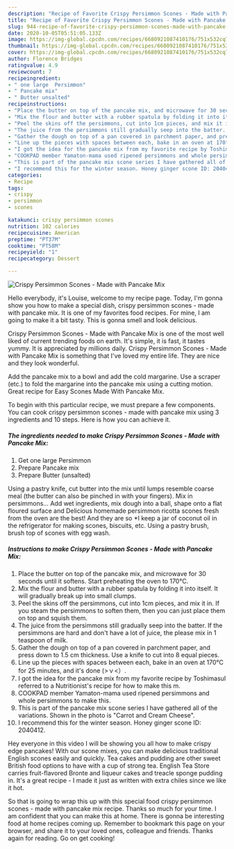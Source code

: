 ```yaml
---
description: "Recipe of Favorite Crispy Persimmon Scones - Made with Pancake Mix"
title: "Recipe of Favorite Crispy Persimmon Scones - Made with Pancake Mix"
slug: 944-recipe-of-favorite-crispy-persimmon-scones-made-with-pancake-mix
date: 2020-10-05T05:51:05.133Z
image: https://img-global.cpcdn.com/recipes/6680921087410176/751x532cq70/crispy-persimmon-scones-made-with-pancake-mix-recipe-main-photo.jpg
thumbnail: https://img-global.cpcdn.com/recipes/6680921087410176/751x532cq70/crispy-persimmon-scones-made-with-pancake-mix-recipe-main-photo.jpg
cover: https://img-global.cpcdn.com/recipes/6680921087410176/751x532cq70/crispy-persimmon-scones-made-with-pancake-mix-recipe-main-photo.jpg
author: Florence Bridges
ratingvalue: 4.9
reviewcount: 7
recipeingredient:
- " one large  Persimmon"
- " Pancake mix"
- " Butter unsalted"
recipeinstructions:
- "Place the butter on top of the pancake mix, and microwave for 30 seconds until it softens. Start preheating the oven to 170°C."
- "Mix the flour and butter with a rubber spatula by folding it into itself. It will gradually break up into small clumps."
- "Peel the skins off the persimmons, cut into 1cm pieces, and mix it in. If you steam the persimmons to soften them, then you can just place them on top and squish them."
- "The juice from the persimmons still gradually seep into the batter. If the persimmons are hard and don&#39;t have a lot of juice, the please mix in 1 teaspoon of milk."
- "Gather the dough on top of a pan covered in parchment paper, and press down to 1.5 cm thickness. Use a knife to cut into 8 equal pieces."
- "Line up the pieces with spaces between each, bake in an oven at 170°C for 25 minutes, and it&#39;s done (&gt;ｖ&lt;）."
- "I got the idea for the pancake mix from my favorite recipe by ToshimasuI referred to a Nutritionist&#39;s recipe for how to make this m."
- "COOKPAD member Yamaton-mama used ripened persimmons and whole persimmons to make this."
- "This is part of the pancake mix scone series I have gathered all of the variations. Shown in the photo is &#34;Carrot and Cream Cheese&#34;."
- "I recommend this for the winter season. Honey ginger scone ID: 2040412."
categories:
- Recipe
tags:
- crispy
- persimmon
- scones

katakunci: crispy persimmon scones 
nutrition: 102 calories
recipecuisine: American
preptime: "PT37M"
cooktime: "PT58M"
recipeyield: "1"
recipecategory: Dessert

---
```



![Crispy Persimmon Scones - Made with Pancake Mix](https://img-global.cpcdn.com/recipes/6680921087410176/751x532cq70/crispy-persimmon-scones-made-with-pancake-mix-recipe-main-photo.jpg)

Hello everybody, it's Louise, welcome to my recipe page. Today, I'm gonna show you how to make a special dish, crispy persimmon scones - made with pancake mix. It is one of my favorites food recipes. For mine, I am going to make it a bit tasty. This is gonna smell and look delicious.

Crispy Persimmon Scones - Made with Pancake Mix is one of the most well liked of current trending foods on earth. It's simple, it is fast, it tastes yummy. It is appreciated by millions daily. Crispy Persimmon Scones - Made with Pancake Mix is something that I've loved my entire life. They are nice and they look wonderful.

Add the pancake mix to a bowl and add the cold margarine. Use a scraper (etc.) to fold the margarine into the pancake mix using a cutting motion. Great recipe for Easy Scones Made With Pancake Mix.


To begin with this particular recipe, we must prepare a few components. You can cook crispy persimmon scones - made with pancake mix using 3 ingredients and 10 steps. Here is how you can achieve it.

<!--inarticleads1-->

##### The ingredients needed to make Crispy Persimmon Scones - Made with Pancake Mix:

1. Get  one large  Persimmon
1. Prepare  Pancake mix
1. Prepare  Butter (unsalted)


Using a pastry knife, cut butter into the mix until lumps resemble coarse meal (the butter can also be pinched in with your fingers). Mix in persimmons… Add wet ingredients, mix dough into a ball, shape onto a flat floured surface and Delicious homemade persimmon ricotta scones fresh from the oven are the best! And they are so *I keep a jar of coconut oil in the refrigerator for making scones, biscuits, etc. Using a pastry brush, brush top of scones with egg wash. 

<!--inarticleads2-->

##### Instructions to make Crispy Persimmon Scones - Made with Pancake Mix:

1. Place the butter on top of the pancake mix, and microwave for 30 seconds until it softens. Start preheating the oven to 170°C.
1. Mix the flour and butter with a rubber spatula by folding it into itself. It will gradually break up into small clumps.
1. Peel the skins off the persimmons, cut into 1cm pieces, and mix it in. If you steam the persimmons to soften them, then you can just place them on top and squish them.
1. The juice from the persimmons still gradually seep into the batter. If the persimmons are hard and don&#39;t have a lot of juice, the please mix in 1 teaspoon of milk.
1. Gather the dough on top of a pan covered in parchment paper, and press down to 1.5 cm thickness. Use a knife to cut into 8 equal pieces.
1. Line up the pieces with spaces between each, bake in an oven at 170°C for 25 minutes, and it&#39;s done (&gt;ｖ&lt;）.
1. I got the idea for the pancake mix from my favorite recipe by ToshimasuI referred to a Nutritionist&#39;s recipe for how to make this m.
1. COOKPAD member Yamaton-mama used ripened persimmons and whole persimmons to make this.
1. This is part of the pancake mix scone series I have gathered all of the variations. Shown in the photo is &#34;Carrot and Cream Cheese&#34;.
1. I recommend this for the winter season. Honey ginger scone ID: 2040412.


Hey everyone in this video I will be showing you all how to make crispy edge pancakes! With our scone mixes, you can make delicious traditional English scones easily and quickly. Tea cakes and pudding are other sweet British food options to have with a cup of strong tea. English Tea Store carries fruit-flavored Bronte and liqueur cakes and treacle sponge pudding in. It&#39;s a great recipe - I made it just as written with extra chiles since we like it hot. 

So that is going to wrap this up with this special food crispy persimmon scones - made with pancake mix recipe. Thanks so much for your time. I am confident that you can make this at home. There is gonna be interesting food at home recipes coming up. Remember to bookmark this page on your browser, and share it to your loved ones, colleague and friends. Thanks again for reading. Go on get cooking!
